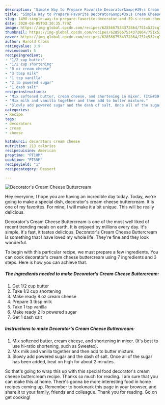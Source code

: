 ```yaml
---
description: "Simple Way to Prepare Favorite Decorator&amp;#39;s Cream Cheese Buttercream"
title: "Simple Way to Prepare Favorite Decorator&amp;#39;s Cream Cheese Buttercream"
slug: 1490-simple-way-to-prepare-favorite-decorator-and-39-s-cream-cheese-buttercream
date: 2020-08-05T03:30:35.779Z
image: https://img-global.cpcdn.com/recipes/6285667534372864/751x532cq70/decorators-cream-cheese-buttercream-recipe-main-photo.jpg
thumbnail: https://img-global.cpcdn.com/recipes/6285667534372864/751x532cq70/decorators-cream-cheese-buttercream-recipe-main-photo.jpg
cover: https://img-global.cpcdn.com/recipes/6285667534372864/751x532cq70/decorators-cream-cheese-buttercream-recipe-main-photo.jpg
author: Harold Cross
ratingvalue: 3.9
reviewcount: 5
recipeingredient:
- "1/2 cup butter"
- "1/2 cup shortening"
- "8 oz cream cheese"
- "3 tbsp milk"
- "1 tsp vanilla"
- "2 lb powered sugar"
- "1 dash salt"
recipeinstructions:
- "Mix softened butter, cream cheese, and shortening in mixer. (It&#39;s best to use hi-ratio shortening, such as Sweetex)."
- "Mix milk and vanilla together and then add to butter mixture."
- "Slowly add powered sugar and the dash of salt. Once all of the sugar has been added, beat on high for about 2 minutes."
categories:
- Recipe
tags:
- decorators
- cream
- cheese

katakunci: decorators cream cheese 
nutrition: 213 calories
recipecuisine: American
preptime: "PT18M"
cooktime: "PT55M"
recipeyield: "1"
recipecategory: Dessert

---
```



![Decorator&#39;s Cream Cheese Buttercream](https://img-global.cpcdn.com/recipes/6285667534372864/751x532cq70/decorators-cream-cheese-buttercream-recipe-main-photo.jpg)

Hey everyone, I hope you are having an incredible day today. Today, we're going to make a special dish, decorator&#39;s cream cheese buttercream. It is one of my favorites. For mine, I will make it a bit unique. This will be really delicious.

Decorator&#39;s Cream Cheese Buttercream is one of the most well liked of recent trending meals on earth. It is enjoyed by millions every day. It's simple, it's fast, it tastes delicious. Decorator&#39;s Cream Cheese Buttercream is something that I have loved my whole life. They're fine and they look wonderful.




To begin with this particular recipe, we must prepare a few ingredients. You can cook decorator&#39;s cream cheese buttercream using 7 ingredients and 3 steps. Here is how you can achieve that.

<!--inarticleads1-->

##### The ingredients needed to make Decorator&#39;s Cream Cheese Buttercream:

1. Get 1/2 cup butter
1. Take 1/2 cup shortening
1. Make ready 8 oz cream cheese
1. Prepare 3 tbsp milk
1. Take 1 tsp vanilla
1. Make ready 2 lb powered sugar
1. Get 1 dash salt




<!--inarticleads2-->

##### Instructions to make Decorator&#39;s Cream Cheese Buttercream:

1. Mix softened butter, cream cheese, and shortening in mixer. (It&#39;s best to use hi-ratio shortening, such as Sweetex).
1. Mix milk and vanilla together and then add to butter mixture.
1. Slowly add powered sugar and the dash of salt. Once all of the sugar has been added, beat on high for about 2 minutes.




So that's going to wrap this up with this special food decorator&#39;s cream cheese buttercream recipe. Thanks so much for reading. I am sure that you can make this at home. There's gonna be more interesting food in home recipes coming up. Remember to bookmark this page in your browser, and share it to your family, friends and colleague. Thank you for reading. Go on get cooking!
